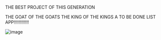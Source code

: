 THE BEST PROJECT OF THIS GENERATION

THE GOAT OF THE GOATS
THE KING OF THE KINGS
A TO BE DONE LIST APP!!!!!!!!!!!!

![image](https://github.com/user-attachments/assets/676c1c88-5d34-4c80-b07f-e95186548723)
